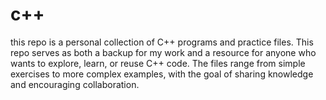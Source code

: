 # c++
this repo is a personal collection of C++ programs and practice files. This repo serves as both a backup for my work and a resource for anyone who wants to explore, learn, or reuse C++ code. The files range from simple exercises to more complex examples, with the goal of sharing knowledge and encouraging collaboration.
